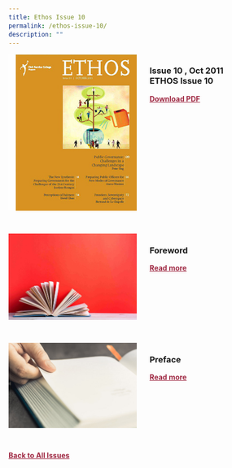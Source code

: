 ```yaml
---
title: Ethos Issue 10
permalink: /ethos-issue-10/
description: ""
---
```

<style>

.back a
{
	color: #9f2943;
	font-weight: bold;
	}
	
.cat
   {
   font-size: 15px;
   }

.text
{
	width: 50%;
}	
	
.img1 img
{
margin-top:25px;	
}	
	
.img img
{
margin-top:15px;	
}		
	
.button1 a
{
	color: #9f2943;
	font-weight:bold;
}
	

.grid-container {
	display: grid;
	grid-template-columns: 50% 50%;
	grid-column-gap: 5%;
	margin-bottom: 5%;
	}	
	
@media only screen and (max-width: 600px) {
	.grid-container {
		display: block;
	}
}	
</style>


<div class="grid-container">
	<div><img src="/images/Ethos_Thumbnails_Cover/ethosissue10.jpg"></div>
	<div>
		<h3>Issue 10 , Oct 2011<br>ETHOS Issue 10</h3>
		<p></p>
		<div class="button1"><a target="_blank" href="https://file.go.gov.sg/ethos-issue-10.pdf">Download PDF</a></div>
	</div>
</div>

<br>

<div class="grid-container">
	<div><img src="/images/Landing_Banner_Images/foreword.jpg"></div>
	<div>
		<h3>Foreword</h3>
		<b><i></i></b>
		<figcaption></figcaption>
		<p></p>
		<div class="button1"><a href="">Read more</a></div>
	</div>
</div>

<br>

<div class="grid-container">
	<div><img src="/images/Landing_Banner_Images/tile_preface_foreword.jpg"></div>
	<div>
		<h3>Preface</h3>
		<b><i></i></b>
		<p></p>
		<div class="button1"><a href="">Read more</a></div>
	</div>
</div>

<br>

<div class="back">
<a href="/all-issues/">Back to All Issues</a>
</div>